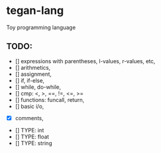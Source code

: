 # tegan-lang
Toy programming language

## TODO:
- [] expressions with parentheses, l-values, r-values, etc,
- [] arithmetics,
- [] assignment,
- [] if, if-else,
- [] while, do-while,
- [] cmp: <, >, ==, !=, <=, >=
- [] functions: funcall, return,
- [] basic i/o,
- [x] comments,
- [] TYPE: int
- [] TYPE: float
- [] TYPE: string
